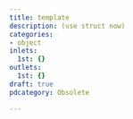 ```yaml
---
title: template
description: (use struct now)
categories:
- object
inlets:
  1st: {}
outlets:
  1st: {}
draft: true
pdcategory: Obsolete

---
```


